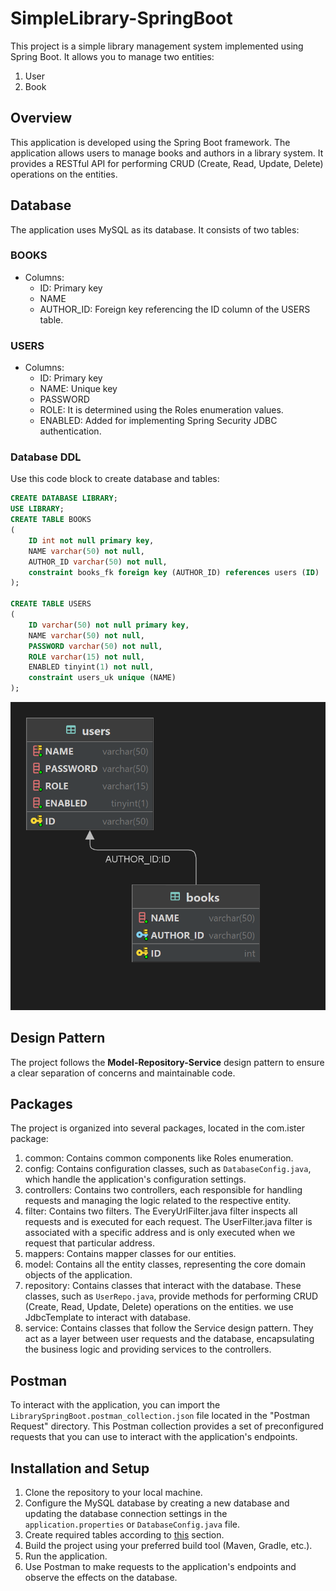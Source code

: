 # SimpleLibrary-SpringBoot
This project is a simple library management system implemented using Spring Boot. It allows you to manage two entities: 
1. User
2. Book

## Overview
This application is developed using the Spring Boot framework. The application allows users to manage books and authors in a library system. It provides a RESTful API for performing CRUD (Create, Read, Update, Delete) operations on the entities.

## Database
The application uses MySQL as its database. It consists of two tables:

### BOOKS
  - Columns:
    - ID: Primary key
    - NAME
    - AUTHOR_ID: Foreign key referencing the ID column of the USERS table.
### USERS
  - Columns:
    - ID: Primary key
    - NAME: Unique key
    - PASSWORD
    - ROLE: It is determined using the Roles enumeration values.
    - ENABLED: Added for implementing Spring Security JDBC authentication.<br>
    
### Database DDL
Use this code block to create database and tables:
```SQL
CREATE DATABASE LIBRARY;
USE LIBRARY;
CREATE TABLE BOOKS
(
    ID int not null primary key,
    NAME varchar(50) not null,
    AUTHOR_ID varchar(50) not null,
    constraint books_fk foreign key (AUTHOR_ID) references users (ID)
);

CREATE TABLE USERS
(
    ID varchar(50) not null primary key,
    NAME varchar(50) not null,
    PASSWORD varchar(50) not null,
    ROLE varchar(15) not null,
    ENABLED tinyint(1) not null,
    constraint users_uk unique (NAME)
);
```
![alt text](https://github.com/hva23/SimpleLibrary-SpringBoot/blob/master/images/simplelibrary-springboot-tables.png?raw=true)

## Design Pattern
The project follows the **Model-Repository-Service** design pattern to ensure a clear separation of concerns and maintainable code.

## Packages
The project is organized into several packages, located in the com.ister package:
1. common: Contains common components like Roles enumeration.
2. config: Contains configuration classes, such as ```DatabaseConfig.java```, which handle the application's configuration settings.
4. controllers: Contains two controllers, each responsible for handling requests and managing the logic related to the respective entity.
5. filter: Contains two filters. The EveryUrlFilter.java filter inspects all requests and is executed for each request. The UserFilter.java filter is associated with a specific address and is only executed when we request that particular address.
6. mappers: Contains mapper classes for our entities.
7. model: Contains all the entity classes, representing the core domain objects of the application.
8. repository: Contains classes that interact with the database. These classes, such as ```UserRepo.java```, provide methods for performing CRUD (Create, Read, Update, Delete) operations on the entities. we use JdbcTemplate to interact with database.
9. service: Contains classes that follow the Service design pattern. They act as a layer between user requests and the database, encapsulating the business logic and providing services to the controllers.

## Postman
To interact with the application, you can import the ```LibrarySpringBoot.postman_collection.json``` file located in the "Postman Request" directory. This Postman collection provides a set of preconfigured requests that you can use to interact with the application's endpoints.

## Installation and Setup
1. Clone the repository to your local machine.
2. Configure the MySQL database by creating a new database and updating the database connection settings in the ```application.properties``` or ```DatabaseConfig.java``` file.
3. Create required tables according to <a href = https://www.github.com/hva23/SimpleLibrary-SpringBoot#Database>this</a> section.
4. Build the project using your preferred build tool (Maven, Gradle, etc.).
5. Run the application.
6. Use Postman to make requests to the application's endpoints and observe the effects on the database.
